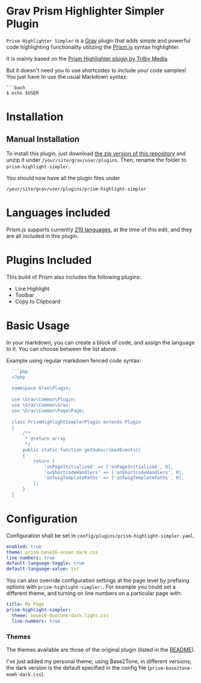 # Grav Prism Highlighter Simpler Plugin

`Prism Highlighter Simpler` is a [Grav](http://github.com/getgrav/grav) plugin that adds simple and powerful code highlighting functionality utilizing the [Prism.js](http://prismjs.com/) syntax highlighter.

It is mainly based on the [Prism Highlighter plugin by Trilby Media](https://github.com/trilbymedia/grav-plugin-prism-highlight).

But it doesn't need you to use shortcodes to include your code samples! You just have to use the usual Markdown syntax:

```
```bash
$ echo $USER
```


# Installation

<!-- Installing the Highlight plugin can be done in one of two ways. Our GPM (Grav Package Manager) installation method enables you to quickly and easily install the plugin with a simple terminal command, while the manual method enables you to do so via a zip file. 

## GPM Installation (Preferred)

The simplest way to install this plugin is via the [Grav Package Manager (GPM)](http://learn.getgrav.org/advanced/grav-gpm) through your system's Terminal (also called the command line).  From the root of your Grav install type:

    bin/gpm install prism-highlight-simpler

This will install the Highlight plugin into your `/user/plugins` directory within Grav. Its files can be found under `/your/site/grav/user/plugins/prism-highlight-simpler`. -->

## Manual Installation

To install this plugin, just download [the zip version of this repository](https://github.com/bricebou/grav-plugin-prism-highlight-simpler/archive/develop.zip) and unzip it under `/your/site/grav/user/plugins`. Then, rename the folder to `prism-highlight-simpler`.

You should now have all the plugin files under

    /your/site/grav/user/plugins/prism-highlight-simpler


# Languages included

Prism.js supports currently [210 languages](http://prismjs.com/#languages-list), at the time of this edit, and they are all included in this plugin.

# Plugins Included

This build of Prism also includes the following plugins:

* Line Highlight
* Toolbar
* Copy to Clipboard

# Basic Usage

In your markdown, you can create a block of code, and assign the language to it. You can choose between the list above. 

Example using regular markdown fenced code syntax:

```php
  ```php
  <?php
  
  namespace Grav\Plugin;
  
  use \Grav\Common\Plugin;
  use \Grav\Common\Grav;
  use \Grav\Common\Page\Page;
  
  class PrismHighlightSimplerPlugin extends Plugin
  {
      /**
       * @return array
       */
      public static function getSubscribedEvents()
      {
          return [
              'onPageInitialized' => ['onPageInitialized', 0],
              'onShortcodeHandlers' => ['onShortcodeHandlers', 0],
              'onTwigTemplatePaths' => ['onTwigTemplatePaths', 0],
          ];
      }
  }
```

# Configuration

Configuration shall be set in `config/plugins/prism-highlight-simpler.yaml`.

```yaml
enabled: true
theme: prism-base16-ocean.dark.css
line-numbers: true  
default-language-toggle: true
default-language-value: txt
```

You can also override configuration settings at the page level by prefixing options with `prism-highlight-simpler:`. For example you could set a different theme, and turning on line numbers on a particular page with:

```yaml
title: My Page
prism-highlight-simpler:
  theme: base16-duotone-dark.light.css
  line-numbers: true 
```


### Themes

The themes available are those of the original plugin (listed in the [README](https://github.com/trilbymedia/grav-plugin-prism-highlight#user-content-themes)).

I've just added my personal theme, using Base2Tone, in different versions; the dark version is the default specified in the config file (`prism-base2tone-momh-dark.css`).